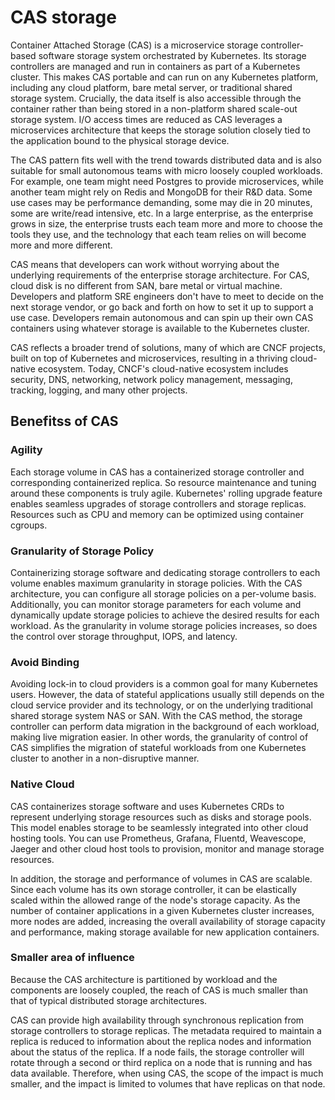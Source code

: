 # CAS storage

Container Attached Storage (CAS) is a microservice storage controller-based software storage system orchestrated by Kubernetes. Its storage controllers are managed and run in containers as part of a Kubernetes cluster. This makes CAS portable and can run on any Kubernetes platform, including any cloud platform, bare metal server, or traditional shared storage system. Crucially, the data itself is also accessible through the container rather than being stored in a non-platform shared scale-out storage system. I/O access times are reduced as CAS leverages a microservices architecture that keeps the storage solution closely tied to the application bound to the physical storage device.

The CAS pattern fits well with the trend towards distributed data and is also suitable for small autonomous teams with micro loosely coupled workloads. For example, one team might need Postgres to provide microservices, while another team might rely on Redis and MongoDB for their R&D data. Some use cases may be performance demanding, some may die in 20 minutes, some are write/read intensive, etc. In a large enterprise, as the enterprise grows in size, the enterprise trusts each team more and more to choose the tools they use, and the technology that each team relies on will become more and more different.

CAS means that developers can work without worrying about the underlying requirements of the enterprise storage architecture. For CAS, cloud disk is no different from SAN, bare metal or virtual machine. Developers and platform SRE engineers don't have to meet to decide on the next storage vendor, or go back and forth on how to set it up to support a use case. Developers remain autonomous and can spin up their own CAS containers using whatever storage is available to the Kubernetes cluster.

CAS reflects a broader trend of solutions, many of which are CNCF projects, built on top of Kubernetes and microservices, resulting in a thriving cloud-native ecosystem. Today, CNCF's cloud-native ecosystem includes security, DNS, networking, network policy management, messaging, tracking, logging, and many other projects.

## Benefitss of CAS

### Agility

Each storage volume in CAS has a containerized storage controller and corresponding containerized replica. So resource maintenance and tuning around these components is truly agile. Kubernetes' rolling upgrade feature enables seamless upgrades of storage controllers and storage replicas. Resources such as CPU and memory can be optimized using container cgroups.

### Granularity of Storage Policy

Containerizing storage software and dedicating storage controllers to each volume enables maximum granularity in storage policies. With the CAS architecture, you can configure all storage policies on a per-volume basis. Additionally, you can monitor storage parameters for each volume and dynamically update storage policies to achieve the desired results for each workload. As the granularity in volume storage policies increases, so does the control over storage throughput, IOPS, and latency.

### Avoid Binding

Avoiding lock-in to cloud providers is a common goal for many Kubernetes users. However, the data of stateful applications usually still depends on the cloud service provider and its technology, or on the underlying traditional shared storage system NAS or SAN. With the CAS method, the storage controller can perform data migration in the background of each workload, making live migration easier. In other words, the granularity of control of CAS simplifies the migration of stateful workloads from one Kubernetes cluster to another in a non-disruptive manner.

### Native Cloud

CAS containerizes storage software and uses Kubernetes CRDs to represent underlying storage resources such as disks and storage pools. This model enables storage to be seamlessly integrated into other cloud hosting tools. You can use Prometheus, Grafana, Fluentd, Weavescope, Jaeger and other cloud host tools to provision, monitor and manage storage resources.

In addition, the storage and performance of volumes in CAS are scalable. Since each volume has its own storage controller, it can be elastically scaled within the allowed range of the node's storage capacity. As the number of container applications in a given Kubernetes cluster increases, more nodes are added, increasing the overall availability of storage capacity and performance, making storage available for new application containers.

### Smaller area of ​​influence

Because the CAS architecture is partitioned by workload and the components are loosely coupled, the reach of CAS is much smaller than that of typical distributed storage architectures.

CAS can provide high availability through synchronous replication from storage controllers to storage replicas. The metadata required to maintain a replica is reduced to information about the replica nodes and information about the status of the replica. If a node fails, the storage controller will rotate through a second or third replica on a node that is running and has data available. Therefore, when using CAS, the scope of the impact is much smaller, and the impact is limited to volumes that have replicas on that node.